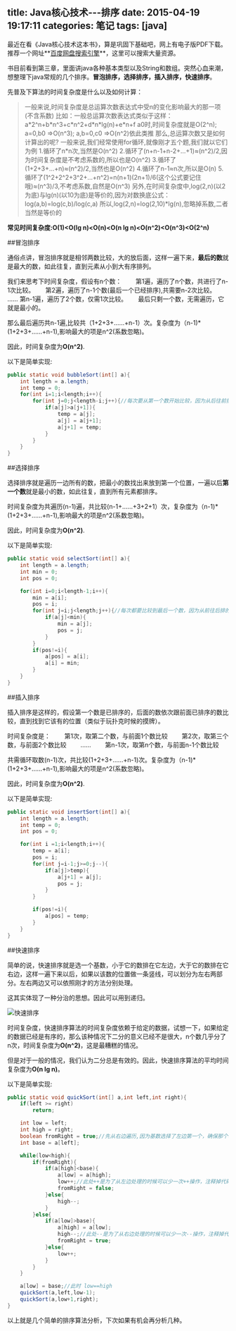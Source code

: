 title: Java核心技术---排序
date: 2015-04-19 19:17:11
categories: 笔记
tags: [java]
---

最近在看《Java核心技术这本书》，算是巩固下基础吧，网上有电子版PDF下载。推荐一个网址**[百度网盘搜索引擎](http://www.pan1234.com)**，这里可以搜索大量资源。

书目前看到第三章，里面讲java各种基本类型以及String和数组。突然心血来潮，想整理下java常规的几个排序。**冒泡排序，选择排序，插入排序，快速排序**。

先普及下算法的时间复杂度是什么以及如何计算：

> 一般来说,时间复杂度是总运算次数表达式中受n的变化影响最大的那一项(不含系数)
> 比如：一般总运算次数表达式类似于这样：
> a\*2^n+b\*n^3+c\*n^2+d\*n\*lg(n)+e\*n+f
> a0时,时间复杂度就是O(2^n);
> a=0,b0 =>O(n^3);
> a,b=0,c0 =>O(n^2)依此类推
> 那么,总运算次数又是如何计算出的呢?
> 一般来说,我们经常使用for循环,就像刚才五个题,我们就以它们为例
> 1.循环了n\*n次,当然是O(n^2)
> 2.循环了(n+n-1+n-2+...+1)≈(n^2)/2,因为时间复杂度是不考虑系数的,所以也是O(n^2)
> 3.循环了(1+2+3+...+n)≈(n^2)/2,当然也是O(n^2)
> 4.循环了n-1≈n次,所以是O(n)
> 5.循环了(1^2+2^2+3^2+...+n^2)=n(n+1)(2n+1)/6(这个公式要记住哦)≈(n^3)/3,不考虑系数,自然是O(n^3)
> 另外,在时间复杂度中,log(2,n)(以2为底)与lg(n)(以10为底)是等价的,因为对数换底公式：
> log(a,b)=log(c,b)/log(c,a)
> 所以,log(2,n)=log(2,10)\*lg(n),忽略掉系数,二者当然是等价的

**常见时间复杂度:O(1)<O(lg n)<O(n)<O(n lg n)<O(n^2)<O(n^3)<O(2^n)**

##冒泡排序

通俗点讲，冒泡排序就是相邻两数比较，大的放后面，这样一遍下来，**最后的数**就是最大的数，如此往复，直到元素从小到大有序排列。

我们来思考下时间复杂度，假设有n个数：　　
第1遍，遍历了n个数，共进行了n-1次比较。　　
第2遍，遍历了n-1个数(最后一个已经排序),共需要n-2次比较。　　
……
第n-1遍，遍历了2个数，仅需1次比较。　　
最后只剩一个数，无需遍历，它就是最小的。

那么最后遍历共n-1遍,比较共（1+2+3+……+n-1）次。复杂度为（n-1)\*(1+2+3+……+n-1),影响最大的项是n^2(系数忽略)。

因此，时间复杂度为**O(n^2)**.

以下是简单实现:
```java
public static void bubbleSort(int[] a){
	int length = a.length;
	int temp = 0;
	for(int i=1;i<length;i++){
		for(int j=0;j<length-i;j++){//每次要从第一个数开始比较，因为从后往前排的
			if(a[j]>a[j+1]){
				temp = a[j];
				a[j] = a[j+1];
				a[j+1] = temp;
			}
		}
	}
}
```

##选择排序

选择排序就是遍历一边所有的数，把最小的数找出来放到第一个位置，一遍以后**第一个数**就是最小的数，如此往复，直到所有元素都排序。

时间复杂度为共遍历(n-1)遍，共比较(n-1+……+3+2+1）次，复杂度为（n-1)\*(1+2+3+……+n-1),影响最大的项是n^2(系数忽略)。

因此，时间复杂度为**O(n^2)**.

以下是简单实现:
```java
public static void selectSort(int[] a){
	int length = a.length;
	int min = 0;
	int pos = 0;

	for(int i=0;i<length-1;i++){
		min = a[i];
		pos = i;
		for(int j=i;j<length;j++){//每次都要比较到最后一个数，因为从前往后排的
			if(a[j]<min){
				min = a[j];
				pos = j;
			}
		}
		if(pos!=i){
			a[pos] = a[i];
			a[i] = min;
		}
	}
}
```

##插入排序

插入排序是这样的，假设第一个数是已排序的，后面的数依次跟前面已排序的数比较，直到找到它该有的位置（类似于玩扑克时候的摸牌）。

时间复杂度是：　　
第1次，取第二个数，与前面1个数比较　　
第2次，取第三个数，与前面2个数比较　　
……　　
第n-1次，取第n个数，与前面n-1个数比较

共需循环取数(n-1)次，共比较(1+2+3+……+n-1)次。复杂度为（n-1)\*(1+2+3+……+n-1),影响最大的项是n^2(系数忽略)。

因此，时间复杂度为**O(n^2)**.

以下是简单实现:
```java
public static void insertSort(int[] a){
	int length = a.length;
	int temp = 0;
	int pos = 0;

	for(int i =1;i<length;i++){
		temp = a[i];
		pos = i;
		for(int j=i-1;j>=0;j--){
			if(a[j]>temp){
				a[j+1] = a[j];
				pos = j;
			}
		}

		if(pos!=i){
			a[pos] = temp;
		}
	}
}
```

##快速排序

简单的说，快速排序就是选一个基数，小于它的数排在它左边，大于它的数排在它右边，这样一遍下来以后，如果以该数的位置做一条竖线，可以划分为左右两部分。左右两边又可以依照刚才的方法分别处理。  

这其实体现了一种分治的思想。因此可以用到递归。

![快速排序](http://photo.hanyu.iciba.com/upload/encyclopedia_2/5e/e2/bk_5ee213ee925122f6aef374cf940c4f95_3Cw3Ah.jpg)

时间复杂度，快速排序算法的时间复杂度依赖于给定的数据，试想一下，如果给定的数据已经是有序的，那么该种情况下二分的意义已经不是很大，n个数几乎分了n次，时间复杂度为**O(n^2)**，这是最糟糕的情况。

但是对于一般的情况，我们认为二分总是有效的。因此，快速排序算法的平均时间复杂度为**O(n lg n)**。

以下是简单实现:
```java
public static void quickSort(int[] a,int left,int right){
	if(left >= right)
		return;

	int low = left;
	int high = right;
	boolean fromRight = true;//先从右边遍历,因为基数选择了左边第一个，确保那个基数原先的位置可以“动”起来
	int base = a[left];

	while(low<high){
		if(fromRight){
			if(a[high]<base){
				a[low] = a[high];
				low++;//此处++是为了从左边处理的时候可以少一次++操作，注释掉代码依旧可行
				fromRight = false;
			}else{
				high--;
			}
		}else{
			if(a[low]>base){
				a[high] = a[low];
				high--;//此处--是为了从右边处理的时候可以少一次--操作，注释掉代码依旧可行
				fromRight = true;
			}else{
				low++;
			}
		}
	}

	a[low] = base;//此时 low==high
	quickSort(a,left,low-1);
	quickSort(a,low+1,right);
}
```

以上就是几个简单的排序算法分析，下次如果有机会再分析几种。
